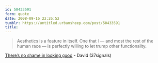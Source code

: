 ```yaml
---
id: 50433591
form: quote
date: 2008-09-16 22:26:52
tumblr: https://untitled.urbansheep.com/post/50433591
title: 
---
```


<blockquote>
Aesthetics is a feature in itself. One that I — and most the rest of the human race — is perfectly willing to let trump other functionality.
</blockquote>

<a href="http://www.37signals.com/svn/posts/1247-theres-no-shame-in-looking-good">There&rsquo;s no shame in looking good</a> - David (37signals)
